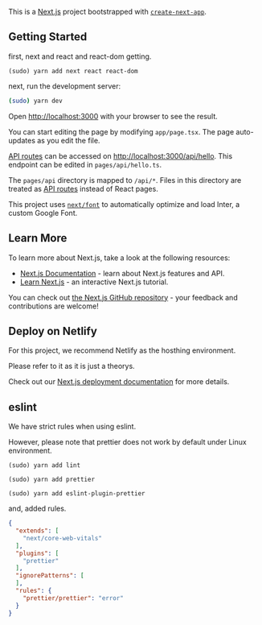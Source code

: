 This is a [Next.js](https://nextjs.org/) project bootstrapped with [`create-next-app`](https://github.com/vercel/next.js/tree/canary/packages/create-next-app).

## Getting Started

first, next and react and react-dom getting.

```
(sudo) yarn add next react react-dom
```

next, run the development server:

```bash
(sudo) yarn dev
```

Open [http://localhost:3000](http://localhost:3000) with your browser to see the result.

You can start editing the page by modifying `app/page.tsx`. The page auto-updates as you edit the file.

[API routes](https://nextjs.org/docs/api-routes/introduction) can be accessed on [http://localhost:3000/api/hello](http://localhost:3000/api/hello). This endpoint can be edited in `pages/api/hello.ts`.

The `pages/api` directory is mapped to `/api/*`. Files in this directory are treated as [API routes](https://nextjs.org/docs/api-routes/introduction) instead of React pages.

This project uses [`next/font`](https://nextjs.org/docs/basic-features/font-optimization) to automatically optimize and load Inter, a custom Google Font.

## Learn More

To learn more about Next.js, take a look at the following resources:

- [Next.js Documentation](https://nextjs.org/docs) - learn about Next.js features and API.
- [Learn Next.js](https://nextjs.org/learn) - an interactive Next.js tutorial.

You can check out [the Next.js GitHub repository](https://github.com/vercel/next.js/) - your feedback and contributions are welcome!

## Deploy on Netlify

For this project, we recommend Netlify as the hosthing environment.

Please refer to it as it is just a theorys.

Check out our [Next.js deployment documentation](https://nextjs.org/docs/deployment) for more details.

## eslint

We have strict rules when using eslint.

However, please note that prettier does not work by default under Linux environment.

```
(sudo) yarn add lint
```

```
(sudo) yarn add prettier
```

```
(sudo) yarn add eslint-plugin-prettier
```

and, added rules. 

```.eslintrc.json
{
  "extends": [
    "next/core-web-vitals"
  ],
  "plugins": [
    "prettier"
  ],
  "ignorePatterns": [
  ],
  "rules": {
    "prettier/prettier": "error"
  }
}
```
